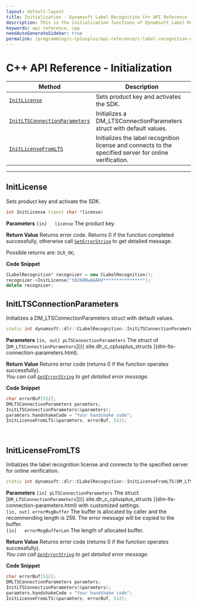 ```yaml
---
layout: default-layout
title: Initialization - Dynamsoft Label Recognition C++ API Reference
description: This is the initialization functions of Dynamsoft Label Recognition for C++ API Reference.
keywords: api reference, cpp
needAutoGenerateSidebar: true
permalink: /programming/c-cplusplus/api-reference/c-label-recognition-class/initialization.html
---
```


# C++ API Reference - Initialization

| Method               | Description |
|----------------------|-------------|
  | [`InitLicense`](#initlicense) | Sets product key and activates the SDK. |
  | [`InitLTSConnectionParameters`](#initltsconnectionparameters) | Initializes a DM_LTSConnectionParameters struct with default values. |
  | [`InitLicenseFromLTS`](#initlicensefromlts) | Initializes the label recognition license and connects to the specified server for online verification. |

  ---


## InitLicense
Sets product key and activate the SDK.

```cpp
int InitLicense (const char *license)
```   

**Parameters**
`[in]	license`	The product key.

**Return Value**
Returns error code. Returns 0 if the function completed successfully, otherwise call [`GetErrorString`](general.html#geterrorstring) to get detailed message. 

Possible returns are:
`DLR_OK`;

**Code Snippet**
```cpp
CLabelRecognition* recognizer = new CLabelRecognition();
recognizer->InitLicense("t0260NwAAAHV***************");
delete recognizer;
```

## InitLTSConnectionParameters
Initializes a DM_LTSConnectionParameters struct with default values.

```cpp
static int dynamsoft::dlr::CLabelRecognition::InitLTSConnectionParameters (DM_LTSConnectionParameters *pLTSConnectionParameters)
```   

**Parameters**
`[in, out] pLTSConnectionParameters` The struct of [`DM_LTSConnectionParameters`]({{ site.dlr_c_cplusplus_structs }}dm-lts-connection-parameters.html).   

**Return Value**
Returns error code (returns 0 if the function operates successfully).    
*You can call [`GetErrorString`](general.html#geterrorstring) to get detailed error message.*

**Code Snippet**
```cpp
char errorBuf[512];
DMLTSConnectionParameters paramters;
InitLTSConnectionParameters(&paramters);
paramters.handshakeCode = "Your handshake code";
InitLicenseFromLTS(&paramters, errorBuf, 512);
```

&nbsp;

## InitLicenseFromLTS
Initializes the label recognition license and connects to the specified server for online verification.

```cpp
static int dynamsoft::dlr::CLabelRecognition::InitLicenseFromLTS(DM_LTSConnectionParameters *pLTSConnectionParameters, char errorMsgBuffer[], const int errorMsgBufferLen)
```   

**Parameters**
`[in] pLTSConnectionParameters` The struct [`DM_LTSConnectionParameters`]({{ site.dlr_c_cplusplus_structs }}dm-lts-connection-parameters.html) with customized settings.   
`[in, out] errorMsgBuffer` The buffer is allocated by caller and the recommending length is 256. The error message will be copied to the buffer.  
`[in]	errorMsgBufferLen` The length of allocated buffer.  

**Return Value**
Returns error code (returns 0 if the function operates successfully).    
*You can call [`GetErrorString`](general.html#geterrorstring) to get detailed error message.*

**Code Snippet**
```cpp
char errorBuf[512];
DMLTSConnectionParameters paramters;
InitLTSConnectionParameters(&paramters);
paramters.handshakeCode = "Your handshake code";
InitLicenseFromLTS(&paramters, errorBuf, 512);
```

&nbsp;

